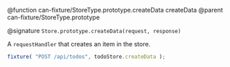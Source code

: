 @function can-fixture/StoreType.prototype.createData createData
@parent can-fixture/StoreType.prototype

@signature `Store.prototype.createData(request, response)`

A `requestHandler` that creates an item in the store.

```js
fixture( "POST /api/todos", todoStore.createData );
```
